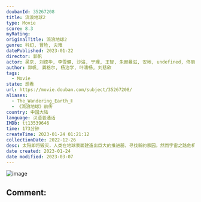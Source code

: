 ```yaml
---
doubanId: 35267208
title: 流浪地球2
type: Movie
score: 8.3
myRating: 
originalTitle: 流浪地球2
genre: 科幻, 冒险, 灾难
datePublished: 2023-01-22
director: 郭帆
actor: 吴京, 刘德华, 李雪健, 沙溢, 宁理, 王智, 朱颜曼滋, 安地, undefined, 佟丽娅, 瓦蒂利·马卡里切夫, 张衣, 卡瓦瓦·卡迪奇, 克拉拉, 叶展飞, 托尼·尼科尔森, 胡先煦, 霍青, 国义骞, 李路琦, 吴恩璇, 王红卫, 孔大山, 徐建, 严华, 郜昂, 丁燕来, 张涛, 向进, 刘寅, 王磊, 王一通, 杨洪涛, 赵叶索
author: 郭帆, 龚格尔, 杨治学, 叶濡畅, 刘慈欣
tags:
  - Movie
state: 想看
url: https://movie.douban.com/subject/35267208/
aliases:
  - The_Wandering_Earth_Ⅱ
  - 《流浪地球》前传
country: 中国大陆
language: 汉语普通话
IMDb: tt13539646
time: 173分钟
createTime: 2023-01-24 01:21:12
collectionDate: 2022-12-26
desc: 太阳即将毁灭，人类在地球表面建造出巨大的推进器，寻找新的家园。然而宇宙之路危机四伏，为了拯救地球，流浪地球时代的年轻人再次挺身而出，展开争分夺秒的生死之战。
date created: 2023-01-24
date modified: 2023-03-07
---
```


![image](p2885944827.jpg)

Comment:
---
